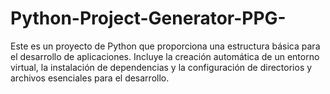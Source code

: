 # Python-Project-Generator-PPG-
Este es un proyecto de Python que proporciona una estructura básica para el desarrollo de aplicaciones. Incluye la creación automática de un entorno virtual, la instalación de dependencias y la configuración de directorios y archivos esenciales para el desarrollo.
